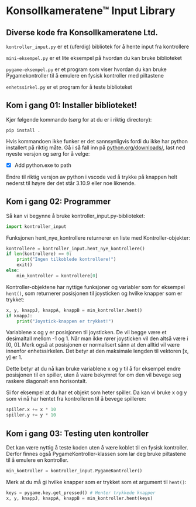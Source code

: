 # Konsollkameratene™ Input Library

## Diverse kode fra Konsollkameratene Ltd.

`kontroller_input.py` er et (uferdig) bibliotek for å hente input fra kontrollere

`mini-eksempel.py` er et lite eksempel på hvordan du kan bruke biblioteket

`pygame-eksempel.py` er et program som viser hvordan du kan bruke Pygamekontroller til å emulere en fysisk kontroller med piltastene

`enhetssirkel.py` er et program for å teste biblioteket

## Kom i gang 01: Installer biblioteket!

Kjør følgende kommando (sørg for at du er i riktig directory):

    pip install .

Hvis kommandoen ikke funker er det sannsynligvis fordi du ikke har python installert på riktig måte. Gå i så fall inn på [python.org/downloads/](https://www.python.org/downloads/), last ned nyeste versjon og sørg for å velge:

- [x] Add python.exe to path

Endre til riktig versjon av python i vscode ved å trykke på knappen helt nederst til høyre der det står 3.10.9 eller noe liknende.

## Kom i gang 02: Programmer

Så kan vi begynne å bruke kontroller_input.py-biblioteket:
```python
import kontroller_input
```
Funksjonen hent_nye_kontrollere returnerer en liste med Kontroller-objekter:
```python
kontrollere = kontroller_input.hent_nye_kontrollere()
if len(kontrollere) == 0:
	print("Ingen tilkoblede kontrollere!")
	exit()
else:
	min_kontroller = kontrollere[0]
```
Kontroller-objektene har nyttige funksjoner og variabler som for eksempel `hent()`, som returnerer posisjonen til joysticken og hvilke knapper som er trykket:
```python
x, y, knappJ, knappA, knappB = min_kontroller.hent()
if knappJ:
	print("Joystick-knappen er trykket!")
```
Variablene x og y er posisjonen til joysticken. De vil begge være et desimaltall mellom -1 og 1. Når man ikke rører joysticken vil den altså være i [0, 0]. Merk også at posisjonen er normalisert sånn at den alltid vil være innenfor enhetssirkelen. Det betyr at den maksimale lengden til vektoren [x, y] er 1.

Dette betyr at du nå kan bruke variablene x og y til å for eksempel endre posisjonen til en spiller, uten å være bekymret for om den vil bevege seg raskere diagonalt enn horisontalt.

Si for eksempel at du har et objekt som heter spiller. Da kan vi bruke x og y som vi nå har hentet fra kontrolleren til å bevege spilleren:

```python
spiller.x += x * 10
spiller.y += y * 10
```

## Kom i gang 03: Testing uten kontroller

Det kan være nyttig å teste koden uten å være koblet til en fysisk kontroller. Derfor finnes også PygameKontroller-klassen som lar deg bruke piltastene til å emulere en kontroller.
```python
min_kontroller = kontroller_input.PygameKontroller()
```
Merk at du må gi hvilke knapper som er trykket som et argument til `hent()`:
```python
keys = pygame.key.get_pressed() # Henter trykkede knapper
x, y, knappJ, knappA, knappB = min_kontroller.hent(keys)
```
